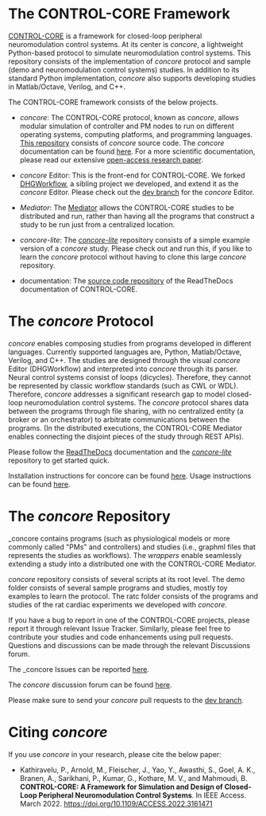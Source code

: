 # The CONTROL-CORE Framework
[CONTROL-CORE](https://github.com/ControlCore-Project/) is a framework for closed-loop peripheral neuromodulation control systems. At its center is _concore_, a lightweight Python-based protocol to simulate neuromodulation control systems. This repository consists of the implementation of _concore_ protocol and sample (demo and neuromodulation control systems) studies. In addition to its standard Python implementation, _concore_ also supports developing studies in Matlab/Octave, Verilog, and C++.

The CONTROL-CORE framework consists of the below projects.

* _concore_: The CONTROL-CORE protocol, known as _concore_, allows modular simulation of controller and PM nodes to run on different operating systems, computing platforms, and programming languages. [This repository](https://github.com/ControlCore-Project/concore/) consists of _concore_ source code. The _concore_ documentation can be found [here](https://control-core.readthedocs.io/en/latest/index.html). For a more scientific documentation, please read our extensive [open-access research paper](https://doi.org/10.1109/ACCESS.2022.3161471).

* _concore_ Editor: This is the front-end for CONTROL-CORE. We forked [DHGWorkflow](https://github.com/ControlCore-Project/DHGWorkflow), a sibling project we developed, and extend it as the _concore_ Editor. Please check out the [dev branch](https://github.com/ControlCore-Project/DHGWorkflow/tree/dev) for the _concore_ Editor.

* _Mediator_: The [Mediator](https://github.com/ControlCore-Project/mediator) allows the CONTROL-CORE studies to be distributed and run, rather than having all the programs that construct a study to be run just from a centralized location. 

* _concore-lite_: The [_concore-lite_](https://github.com/ControlCore-Project/concore-lite) repository consists of a simple example version of a _concore_ study. Please check out and run this, if you like to learn the _concore_ protocol without having to clone this large _concore_ repository.

* documentation: The [source code repository](https://github.com/ControlCore-Project/documentation) of the ReadTheDocs documentation of CONTROL-CORE.


# The _concore_ Protocol

_concore_ enables composing studies from programs developed in different languages. Currently supported languages are, Python, Matlab/Octave, Verilog, and C++. The studies are designed through the visual _concore_ Editor (DHGWorkflow) and interpreted into _concore_ through its parser. Neural control systems consist of loops (dicycles). Therefore, they cannot be represented by classic workflow standards (such as CWL or WDL). Therefore, _concore_ addresses a significant research gap to model closed-loop neuromodulation control systems. The _concore_ protocol shares data between the programs through file sharing, with no centralized entity (a broker or an orchestrator) to arbitrate communications between the programs. (In the distributed executions, the CONTROL-CORE Mediator enables connecting the disjoint pieces of the study through REST APIs).

Please follow the [ReadTheDocs](https://control-core.readthedocs.io/en/latest/index.html) documentation and the [_concore-lite_](https://github.com/ControlCore-Project/concore-lite) repository to get started quick.

Installation instructions for concore can be found [here](https://control-core.readthedocs.io/en/latest/installation.html). Usage instructions can be found [here](https://control-core.readthedocs.io/en/latest/usage.html).

# The _concore_ Repository

_concore contains programs (such as physiological models or more commonly called "PMs" and controllers) and studies (i.e., graphml files that represents the studies as workflows). The _wrappers_ enable seamlessly extending a study into a distributed one with the CONTROL-CORE Mediator.

_concore_ repository consists of several scripts at its root level. The demo folder consists of several sample programs and studies, mostly toy examples to learn the protocol. The ratc folder consists of the programs and studies of the rat cardiac experiments we developed with _concore_.

If you have a bug to report in one of the CONTROL-CORE projects, please report it through relevant Issue Tracker. Similarly, please feel free to contribute your studies and code enhancements using pull requests. Questions and discussions can be made through the relevant Discussions forum.

The _concore Issues can be reported [here](https://github.com/ControlCore-Project/concore/issues).

The _concore_ discussion forum can be found [here](https://github.com/ControlCore-Project/concore/discussions).

Please make sure to send your _concore_ pull requests to the [dev branch](https://github.com/ControlCore-Project/concore/tree/dev).

# Citing _concore_

If you use _concore_ in your research, please cite the below paper:

* Kathiravelu, P., Arnold, M., Fleischer, J., Yao, Y., Awasthi, S., Goel, A. K., Branen, A., Sarikhani, P., Kumar, G., Kothare, M. V., and Mahmoudi, B. **CONTROL-CORE: A Framework for Simulation and Design of Closed-Loop Peripheral Neuromodulation Control Systems**. In IEEE Access. March 2022. https://doi.org/10.1109/ACCESS.2022.3161471 
